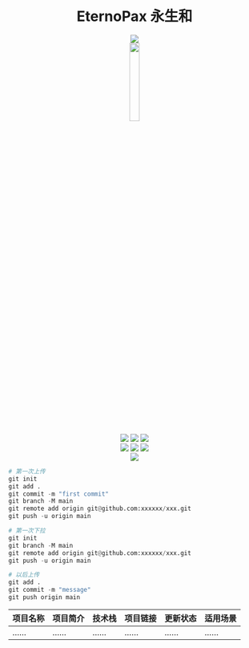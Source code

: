 <div align=center>
  <h1> EternoPax 永生和 </h1>
</div>

<div align=center>
  <img src="https://github-readme-stats.vercel.app/api?username=AlicDanclic&show_icons=true&theme=radical">
</div>

<div align=center>
  <img src="./Bitmap/User.png"  width="20%">
</div>

<div align=center>
  <img src="https://img.shields.io/badge/技能-硬件-yellow">
  <img src="https://img.shields.io/badge/技能-单片机-yellow">
  <img src="https://img.shields.io/badge/技能-软件-yellow">
</div>

<div align=center>
  <img src="https://img.shields.io/badge/爱好-吉他-red">
  <img src="https://img.shields.io/badge/爱好-单片机-red">
  <img src="https://img.shields.io/badge/爱好-读书-red">
</div>

<div align=center>
  <img src="https://profile-counter.glitch.me/AlicDanclic/count.svg">
</div>

```python
# 第一次上传
git init
git add .
git commit -m "first commit"
git branch -M main
git remote add origin git@github.com:xxxxxx/xxx.git
git push -u origin main

# 第一次下拉
git init
git branch -M main
git remote add origin git@github.com:xxxxxx/xxx.git
git push -u origin main

# 以后上传
git add .
git commit -m "message"
git push origin main
```

| 项目名称       | 项目简介                          | 技术栈                                          | 项目链接         | 更新状态              | 适用场景                       |
| ---------- | ----------------------------- | -------------------------------------------- | ------------ | ----------------- | -------------------------- |
| ……         | ……                            | ……                                           | ……           | ……                | ……                         |
